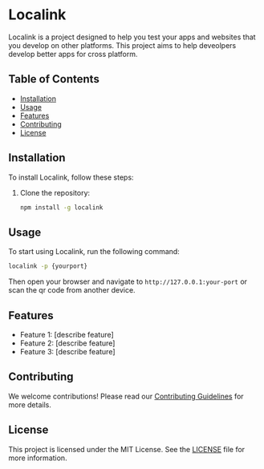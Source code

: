 # Localink

Localink is a project designed to help you test your apps and websites that you develop on other platforms. This project aims to help deveolpers develop better apps for cross platform.

## Table of Contents

- [Installation](#installation)
- [Usage](#usage)
- [Features](#features)
- [Contributing](#contributing)
- [License](#license)

## Installation

To install Localink, follow these steps:

1. Clone the repository:
    ```bash
    npm install -g localink
    ```
## Usage

To start using Localink, run the following command:
```bash
localink -p {yourport}
```
Then open your browser and navigate to `http://127.0.0.1:your-port` or scan the qr code from another device.

## Features

- Feature 1: [describe feature]
- Feature 2: [describe feature]
- Feature 3: [describe feature]

## Contributing

We welcome contributions! Please read our [Contributing Guidelines](CONTRIBUTING.md) for more details.

## License

This project is licensed under the MIT License. See the [LICENSE](LICENSE) file for more information.